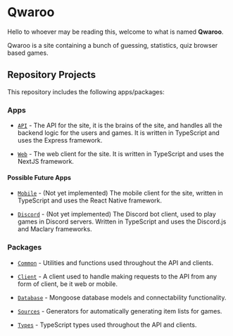 # Qwaroo

Hello to whoever may be reading this, welcome to what is named **Qwaroo**.

Qwaroo is a site containing a bunch of guessing, statistics, quiz browser based games.

## Repository Projects

This repository includes the following apps/packages:

### Apps

- [`API`](apps/api) - The API for the site, it is the brains of the site, and handles all the backend logic for the users and games. It is written in TypeScript and uses the Express framework.

- [`Web`](apps/web) - The web client for the site. It is written in TypeScript and uses the NextJS framework.

#### Possible Future Apps

- [`Mobile`](apps/mobile) - (Not yet implemented) The mobile client for the site, written in TypeScript and uses the React Native framework.

- [`Discord`](apps/discord) - (Not yet implemented) The Discord bot client, used to play games in Discord servers. Written in TypeScript and uses the Discord.js and Maclary frameworks.

### Packages

- [`Common`](packages/common) - Utilities and functions used throughout the API and clients.

- [`Client`](packages/client) - A client used to handle making requests to the API from any form of client, be it web or mobile.

- [`Database`](packages/database) - Mongoose database models and connectability functionality.

- [`Sources`](packages/sources) - Generators for automatically generating item lists for games.

- [`Types`](packages/types) - TypeScript types used throughout the API and clients.
